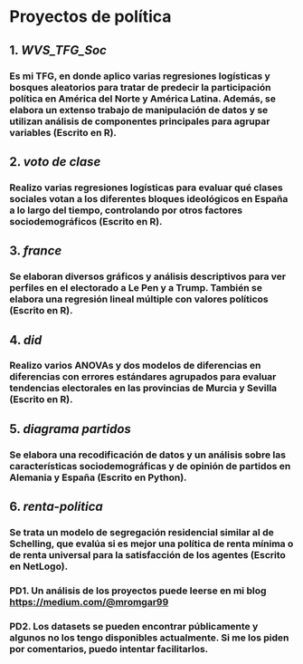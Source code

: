 # Proyectos de política

## 1. *WVS_TFG_Soc* 
### Es mi TFG, en donde aplico varias regresiones logísticas y bosques aleatorios para tratar de predecir la participación política en América del Norte y América Latina. Además, se elabora un extenso trabajo de manipulación de datos y se utilizan análisis de componentes principales para agrupar variables (Escrito en R).

## 2. *voto de clase*
### Realizo varias regresiones logísticas para evaluar qué clases sociales votan a los diferentes bloques ideológicos en España a lo largo del tiempo, controlando por otros factores sociodemográficos (Escrito en R).

## 3. *france* 
### Se elaboran diversos gráficos y análisis descriptivos para ver perfiles en el electorado a Le Pen y a Trump. También se elabora una regresión lineal múltiple con valores políticos (Escrito en R).

## 4. *did* 
### Realizo varios ANOVAs y dos modelos de diferencias en diferencias con errores estándares agrupados para evaluar tendencias electorales en las provincias de Murcia y Sevilla (Escrito en R).

## 5. *diagrama partidos* 
### Se elabora una recodificación de datos y un análisis sobre las características sociodemográficas y de opinión de partidos en Alemania y España (Escrito en Python).

## 6. *renta-politica* 
### Se trata un modelo de segregación residencial similar al de Schelling, que evalúa si es mejor una política de renta mínima o de renta universal para la satisfacción de los agentes (Escrito en NetLogo).

### PD1. Un análisis de los proyectos puede leerse en mi blog https://medium.com/@mromgar99
### PD2. Los datasets se pueden encontrar públicamente y algunos no los tengo disponibles actualmente. Si me los piden por comentarios, puedo intentar facilitarlos.
